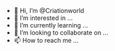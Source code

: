 - 👋 Hi, I’m @Criationworld
- 👀 I’m interested in ...
- 🌱 I’m currently learning ...
- 💞️ I’m looking to collaborate on ...
- 📫 How to reach me ...

<!---
Criationworld/Criationworld is a ✨ special ✨ repository because its `README.md` (this file) appears on your GitHub profile.
You can click the Preview link to take a look at your changes.
--->
